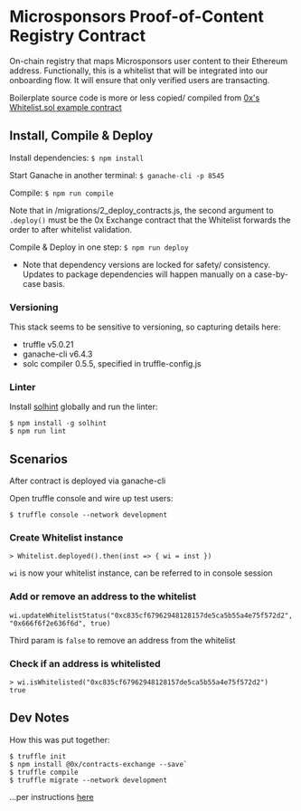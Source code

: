 # Microsponsors Proof-of-Content Registry Contract

On-chain registry that maps Microsponsors user content to their Ethereum address. Functionally, this is a whitelist that will be integrated into our onboarding flow. It will ensure that only verified users are transacting.

Boilerplate source code is more or less copied/ compiled from [0x's Whitelist.sol example contract](https://github.com/0xProject/0x-monorepo/blob/development/contracts/exchange/contracts/examples/Whitelist.sol)


## Install, Compile & Deploy

Install dependencies: `$ npm install`

Start Ganache in another terminal: `$ ganache-cli -p 8545`

Compile: `$ npm run compile`

Note that in /migrations/2_deploy_contracts.js, the second argument to `.deploy()` must be the 0x Exchange contract that the Whitelist forwards the order to after whitelist validation.

Compile & Deploy in one step: `$ npm run deploy`

* Note that dependency versions are locked for safety/ consistency. Updates to package dependencies will happen manually on a case-by-case basis.

### Versioning
This stack seems to be sensitive to versioning, so capturing details here:

* truffle v5.0.21
* ganache-cli v6.4.3
* solc compiler 0.5.5, specified in truffle-config.js

### Linter
Install [solhint](https://www.npmjs.com/package/solhint) globally and run the linter:
```
$ npm install -g solhint
$ npm run lint
```


## Scenarios
After contract is deployed via ganache-cli

Open truffle console and wire up test users:
```
$ truffle console --network development
```

### Create Whitelist instance
```
> Whitelist.deployed().then(inst => { wi = inst })
```
`wi` is now your whitelist instance, can be referred to in console session

### Add or remove an address to the whitelist
```
wi.updateWhitelistStatus("0xc835cf67962948128157de5ca5b55a4e75f572d2", "0x666f6f2e636f6d", true)
```
Third param is `false` to remove an address from the whitelist

### Check if an address is whitelisted
```
> wi.isWhitelisted("0xc835cf67962948128157de5ca5b55a4e75f572d2")
true
```


## Dev Notes
How this was put together:
```
$ truffle init
$ npm install @0x/contracts-exchange --save`
$ truffle compile
$ truffle migrate --network development
```
...per instructions [here](https://github.com/0xProject/0x-monorepo/tree/development/contracts/exchange)
